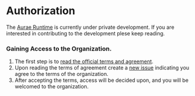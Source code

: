 # Authorization

The [Aurae Runtime](https://github.com/aurae-runtime) is currently under private development. If you are interested in contributing to the development plese keep reading. 

### Gaining Access to the Organization.

1. The first step is to [read the official terms and agreement](/TERMS.md).
2. Upon reading the terms of agreement create a [new issue](https://github.com/aurae-runtime/authz/issues/new?assignees=kris-nova&labels=&template=access-request.md&title=Access+Request+for+%3Cname%3E) indicating you agree to the terms of the organization.
3. After accepting the terms, access will be decided upon, and you will be welcomed to the organization.

